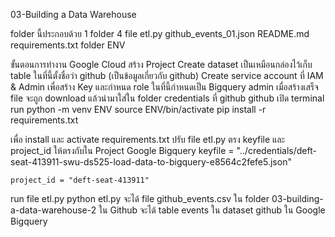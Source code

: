 03-Building a Data Warehouse

folder นี้ประกอบด้วย 1 folder 4 file
etl.py
github_events_01.json
README.md
requirements.txt
folder ENV

ขั้นตอนการทำงาน
Google Cloud
สร้าง Project
Create dataset เป็นเหมือนกล่องไว้เก็บ table ในที่นี้ตั้งชื่อว่า github (เป็นข้อมูลเกี่ยวกับ github)
Create service account ที่ IAM & Admin เพื่อสร้าง Key และกำหนด role ในที่นี้กำหนดเป็น Bigquery admin
เมื่อสร้างเสร็จ file จะถูก download แล้วนำมาใส่ใน folder credentials ที่ github
github
เปิด terminal run
python -m venv ENV
source ENV/bin/activate
pip install -r requirements.txt

เพื่อ install และ activate requirements.txt
ปรับ file etl.py ตรง keyfile และ project_id ให้ตรงกับใน Project Google Bigquery
    keyfile = "../credentials/deft-seat-413911-swu-ds525-load-data-to-bigquery-e8564c2fefe5.json"
    
    project_id = "deft-seat-413911"
run file etl.py
python etl.py 
จะได้ file github_events.csv ใน folder 03-building-a-data-warehouse-2 ใน Github
จะได้ table events ใน dataset github ใน Google Bigquery
